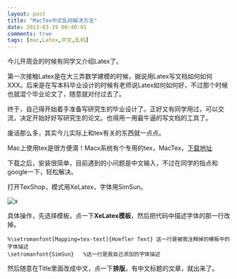 ```yaml
---
layout: post
title: "MacTex中文乱码解决方法"
date: 2013-03-19 00:40:01
comments: true
tags: [mac,Latex,中文,乱码]
---
```

今儿开周会的时候有同学又介绍Latex了。

第一次接触Latex是在大三弄数学建模的时候，据说用Latex写文档如何如何XXX。后来是在写本科毕业设计的时候有老师说Latex如何如何好，不过那个时候也就混个毕业论文了，随意就对付过去了。

终于，自己得开始着手准备写研究生的毕业设计了。正好又有同学用过，可以交流，决定开始好好写研究生的论文。也得用一用最牛逼的写文档的工具了。

废话那么多，其实今儿实际上和tex有关的东西就一点点。

Mac上使用tex是很方便滴！Macx系统有个专用的tex，MacTex，[下载地址](http://tug.org/mactex/)

下载之后，安装很简单，目前遇到的小问题是中文输入，不过在同学的指点和google一下，轻松解决。

打开TexShop，模式用XeLatex，字体用SimSun。

![x](2013-03-19-1.png)

具体操作，先选择模板，点一下**XeLatex模板**，然后把代码中描述字体的那一行改掉。

	%\setromanfont[Mapping=tex-text]{Hoefler Text} 这一行是被我注释掉的模板中的字体描述
	\setromanfont{SimSun}	%这一行是我自己添加的字体描述
	
然后随意在Title里面改成中文，点一下**排版**，有中文标题的文章，就出来了。